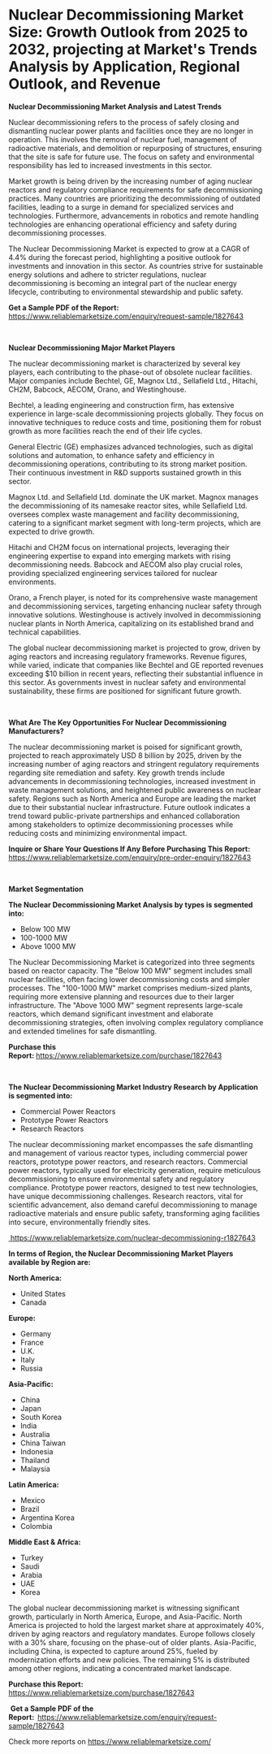 <p><h1>Nuclear Decommissioning Market Size: Growth Outlook from 2025 to 2032, projecting at Market's Trends Analysis by Application, Regional Outlook, and Revenue</h1></p><p><strong>Nuclear Decommissioning Market Analysis and Latest Trends</strong></p>
<p><p>Nuclear decommissioning refers to the process of safely closing and dismantling nuclear power plants and facilities once they are no longer in operation. This involves the removal of nuclear fuel, management of radioactive materials, and demolition or repurposing of structures, ensuring that the site is safe for future use. The focus on safety and environmental responsibility has led to increased investments in this sector.</p><p>Market growth is being driven by the increasing number of aging nuclear reactors and regulatory compliance requirements for safe decommissioning practices. Many countries are prioritizing the decommissioning of outdated facilities, leading to a surge in demand for specialized services and technologies. Furthermore, advancements in robotics and remote handling technologies are enhancing operational efficiency and safety during decommissioning processes.</p><p>The Nuclear Decommissioning Market is expected to grow at a CAGR of 4.4% during the forecast period, highlighting a positive outlook for investments and innovation in this sector. As countries strive for sustainable energy solutions and adhere to stricter regulations, nuclear decommissioning is becoming an integral part of the nuclear energy lifecycle, contributing to environmental stewardship and public safety.</p></p>
<p><strong>Get a Sample PDF of the Report:&nbsp;</strong> <a href="https://www.reliablemarketsize.com/enquiry/request-sample/1827643?utm_campaign=2482&utm_medium=2&utm_source=Github&utm_content=ia&utm_term=11042025&utm_id=nuclear-decommissioning">https://www.reliablemarketsize.com/enquiry/request-sample/1827643</a></p>
<p>&nbsp;</p>
<p><strong>Nuclear Decommissioning Major Market Players</strong></p>
<p><p>The nuclear decommissioning market is characterized by several key players, each contributing to the phase-out of obsolete nuclear facilities. Major companies include Bechtel, GE, Magnox Ltd., Sellafield Ltd., Hitachi, CH2M, Babcock, AECOM, Orano, and Westinghouse.</p><p>Bechtel, a leading engineering and construction firm, has extensive experience in large-scale decommissioning projects globally. They focus on innovative techniques to reduce costs and time, positioning them for robust growth as more facilities reach the end of their life cycles.</p><p>General Electric (GE) emphasizes advanced technologies, such as digital solutions and automation, to enhance safety and efficiency in decommissioning operations, contributing to its strong market position. Their continuous investment in R&D supports sustained growth in this sector.</p><p>Magnox Ltd. and Sellafield Ltd. dominate the UK market. Magnox manages the decommissioning of its namesake reactor sites, while Sellafield Ltd. oversees complex waste management and facility decommissioning, catering to a significant market segment with long-term projects, which are expected to drive growth.</p><p>Hitachi and CH2M focus on international projects, leveraging their engineering expertise to expand into emerging markets with rising decommissioning needs. Babcock and AECOM also play crucial roles, providing specialized engineering services tailored for nuclear environments.</p><p>Orano, a French player, is noted for its comprehensive waste management and decommissioning services, targeting enhancing nuclear safety through innovative solutions. Westinghouse is actively involved in decommissioning nuclear plants in North America, capitalizing on its established brand and technical capabilities.</p><p>The global nuclear decommissioning market is projected to grow, driven by aging reactors and increasing regulatory frameworks. Revenue figures, while varied, indicate that companies like Bechtel and GE reported revenues exceeding $10 billion in recent years, reflecting their substantial influence in this sector. As governments invest in nuclear safety and environmental sustainability, these firms are positioned for significant future growth.</p></p>
<p>&nbsp;</p>
<p><strong>What Are The Key Opportunities For Nuclear Decommissioning Manufacturers?</strong></p>
<p><p>The nuclear decommissioning market is poised for significant growth, projected to reach approximately USD 8 billion by 2025, driven by the increasing number of aging reactors and stringent regulatory requirements regarding site remediation and safety. Key growth trends include advancements in decommissioning technologies, increased investment in waste management solutions, and heightened public awareness on nuclear safety. Regions such as North America and Europe are leading the market due to their substantial nuclear infrastructure. Future outlook indicates a trend toward public-private partnerships and enhanced collaboration among stakeholders to optimize decommissioning processes while reducing costs and minimizing environmental impact.</p></p>
<p><strong>Inquire or Share Your Questions If Any Before Purchasing This Report:</strong> <a href="https://www.reliablemarketsize.com/enquiry/pre-order-enquiry/1827643?utm_campaign=2482&utm_medium=2&utm_source=Github&utm_content=ia&utm_term=11042025&utm_id=nuclear-decommissioning">https://www.reliablemarketsize.com/enquiry/pre-order-enquiry/1827643</a></p>
<p>&nbsp;</p>
<p><strong>Market Segmentation</strong></p>
<p><strong>The Nuclear Decommissioning Market Analysis by types is segmented into:</strong></p>
<p><ul><li>Below 100 MW</li><li>100-1000 MW</li><li>Above 1000 MW</li></ul></p>
<p><p>The Nuclear Decommissioning Market is categorized into three segments based on reactor capacity. The "Below 100 MW" segment includes small nuclear facilities, often facing lower decommissioning costs and simpler processes. The "100-1000 MW" market comprises medium-sized plants, requiring more extensive planning and resources due to their larger infrastructure. The "Above 1000 MW" segment represents large-scale reactors, which demand significant investment and elaborate decommissioning strategies, often involving complex regulatory compliance and extended timelines for safe dismantling.</p></p>
<p><strong>Purchase this Report:&nbsp;</strong><a href="https://www.reliablemarketsize.com/purchase/1827643?utm_campaign=2482&utm_medium=2&utm_source=Github&utm_content=ia&utm_term=11042025&utm_id=nuclear-decommissioning">https://www.reliablemarketsize.com/purchase/1827643</a></p>
<p>&nbsp;</p>
<p><strong>The Nuclear Decommissioning Market Industry Research by Application is segmented into:</strong></p>
<p><ul><li>Commercial Power Reactors</li><li>Prototype Power Reactors</li><li>Research Reactors</li></ul></p>
<p><p>The nuclear decommissioning market encompasses the safe dismantling and management of various reactor types, including commercial power reactors, prototype power reactors, and research reactors. Commercial power reactors, typically used for electricity generation, require meticulous decommissioning to ensure environmental safety and regulatory compliance. Prototype power reactors, designed to test new technologies, have unique decommissioning challenges. Research reactors, vital for scientific advancement, also demand careful decommissioning to manage radioactive materials and ensure public safety, transforming aging facilities into secure, environmentally friendly sites.</p></p>
<p><a href="https://www.reliablemarketsize.com/nuclear-decommissioning-r1827643?utm_campaign=2482&utm_medium=2&utm_source=Github&utm_content=ia&utm_term=11042025&utm_id=nuclear-decommissioning">&nbsp;https://www.reliablemarketsize.com/nuclear-decommissioning-r1827643</a></p>
<p><strong>In terms of Region, the Nuclear Decommissioning Market Players available by Region are:</strong></p>
<p>
    <p> <strong> North America: </strong>
        <ul>
            <li>United States</li>
            <li>Canada</li>
        </ul>
        </p> 
    <p> <strong> Europe: </strong>
        <ul>
            <li>Germany</li>
            <li>France</li>
            <li>U.K.</li>
            <li>Italy</li>
            <li>Russia</li>
        </ul>
        </p> 
    <p> <strong> Asia-Pacific: </strong>
        <ul>
            <li>China</li>
            <li>Japan</li>
            <li>South Korea</li>
            <li>India</li>
            <li>Australia</li>
            <li>China Taiwan</li>
            <li>Indonesia</li>
            <li>Thailand</li>
            <li>Malaysia</li>
        </ul>
        </p> 
    <p> <strong> Latin America: </strong>
        <ul>
            <li>Mexico</li>
            <li>Brazil</li>
            <li>Argentina Korea</li>
            <li>Colombia</li>
        </ul>
        </p> 
    <p> <strong> Middle East & Africa: </strong>
        <ul>
            <li>Turkey</li>
            <li>Saudi</li>
            <li>Arabia</li>
            <li>UAE</li>
            <li>Korea</li>
        </ul>
    </p>
    </p>
<p><p>The global nuclear decommissioning market is witnessing significant growth, particularly in North America, Europe, and Asia-Pacific. North America is projected to hold the largest market share at approximately 40%, driven by aging reactors and regulatory mandates. Europe follows closely with a 30% share, focusing on the phase-out of older plants. Asia-Pacific, including China, is expected to capture around 25%, fueled by modernization efforts and new policies. The remaining 5% is distributed among other regions, indicating a concentrated market landscape.</p></p>
<p><strong>Purchase this Report: </strong><a href="https://www.reliablemarketsize.com/purchase/1827643?utm_campaign=2482&utm_medium=2&utm_source=Github&utm_content=ia&utm_term=11042025&utm_id=nuclear-decommissioning">https://www.reliablemarketsize.com/purchase/1827643</a></p>
<p>&nbsp;<strong>Get a Sample PDF of the Report:&nbsp;&nbsp;</strong><a href="https://www.reliablemarketsize.com/enquiry/request-sample/1827643?utm_campaign=2482&utm_medium=2&utm_source=Github&utm_content=ia&utm_term=11042025&utm_id=nuclear-decommissioning">https://www.reliablemarketsize.com/enquiry/request-sample/1827643</a></p>
<p><strong></strong></p>
<p>Check more reports on <a href="https://www.reliablemarketsize.com/?utm_campaign=2482&utm_medium=2&utm_source=Github&utm_content=ia&utm_term=11042025&utm_id=nuclear-decommissioning">https://www.reliablemarketsize.com/</a></p>